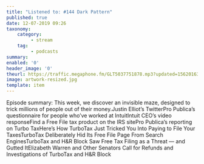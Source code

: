 ```yaml
---
title: "Listened to: #144 Dark Pattern"
published: true
date: 12-07-2019 09:26
taxonomy:
    category:
         - stream
    tag:
         - podcasts
summary:
enabled: '0'
header_image: '0'
theurl: https://traffic.megaphone.fm/GLT5037751878.mp3?updated=1562016387
image: artwork-resized.jpg
template: item
---
```

 
Episode summary: This week, we discover an invisible maze, designed to trick millions of people out of their money.Justin Elliot’s TwitterPro Publica’s questionnaire for people who’ve worked at IntuitIntuit CEO’s video responseFind a Free File tax product on the IRS sitePro Publica’s reporting on Turbo TaxHere’s How TurboTax Just Tricked You Into Paying to File Your TaxesTurboTax Deliberately Hid Its Free File Page From Search EnginesTurboTax and H&R Block Saw Free Tax Filing as a Threat — and Gutted ItElizabeth Warren and Other Senators Call for Refunds and Investigations of TurboTax and H&R Block
